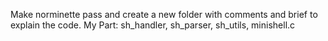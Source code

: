 Make norminette pass and create a new folder with comments and brief to explain the code.
My Part:
sh_handler, sh_parser, sh_utils, minishell.c